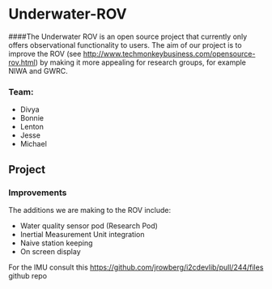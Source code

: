 # Underwater-ROV

####The Underwater ROV is an open source project that currently only offers observational functionality to users. The aim of our project is to improve the ROV (see http://www.techmonkeybusiness.com/opensource-rov.html) by making it more appealing for research groups, for example NIWA and GWRC. 

### Team:
- Divya
- Bonnie
- Lenton
- Jesse
- Michael

## Project

### Improvements
The additions we are making to the ROV include:
- Water quality sensor pod (Research Pod)
- Inertial Measurement Unit integration
- Naive station keeping
- On screen display

For the IMU consult this https://github.com/jrowberg/i2cdevlib/pull/244/files github repo
